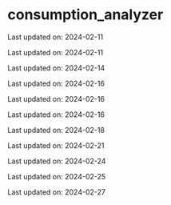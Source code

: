 ﻿# consumption_analyzer


Last updated on: 2024-02-11

Last updated on: 2024-02-11

Last updated on: 2024-02-14

Last updated on: 2024-02-16

Last updated on: 2024-02-16

Last updated on: 2024-02-16

Last updated on: 2024-02-18

Last updated on: 2024-02-21

Last updated on: 2024-02-24

Last updated on: 2024-02-25

Last updated on: 2024-02-27